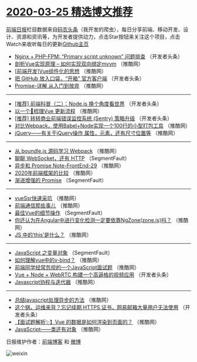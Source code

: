 # [2020-03-25 精选博文推荐](https://toutiao.qdkfweb.cn/date/2020/03/25)

[前端日报](https://qdkfweb.cn/c/news)栏目数据来自[码农头条](https://toutiao.qdkfweb.cn/)（我开发的爬虫），每日分享前端、移动开发、设计、资源和资讯等，为开发者提供动力，点击Star按钮来关注这个项目，点击Watch来收听每日的更新[Github主页](https://github.com/kujian/frontendDaily)
* [Nginx + PHP-FPM: “Primary script unknown” 问题排查](https://toutiao.qdkfweb.cn/140158.html) （开发者头条）
* [剖析Vue实现原理 &#8211; 如何实现双向绑定mvvm](https://toutiao.qdkfweb.cn/140175.html) （推酷网）
* [[前端开发]Vue组件化的思想](https://toutiao.qdkfweb.cn/140197.html) （推酷网）
* [把 GitHub 放入口袋，“开箱” 官方客户端](https://toutiao.qdkfweb.cn/140159.html) （开发者头条）
* [Promise-详解 从入门到放弃](https://toutiao.qdkfweb.cn/140176.html) （推酷网）

***
* [[推荐] 前端科普（二）：Node.js 换个角度看世界](https://toutiao.qdkfweb.cn/140160.html) （开发者头条）
* [以一个🌰梳理Vue 更新流程](https://toutiao.qdkfweb.cn/140177.html) （推酷网）
* [[推荐] 转转商业前端错误监控系统 (Sentry) 策略升级](https://toutiao.qdkfweb.cn/140161.html) （开发者头条）
* [对比Webpack，使用Babel+Node实现一个100行的小型打包工具](https://toutiao.qdkfweb.cn/140178.html) （推酷网）
* [jQuery——有关于jQuery操作 属性，元素，还有尺寸位置等](https://toutiao.qdkfweb.cn/140168.html) （推酷网）

***
* [从 boundle.js 源码学习 Webpack](https://toutiao.qdkfweb.cn/140179.html) （推酷网）
* [聊聊 WebSocket，还有 HTTP](https://toutiao.qdkfweb.cn/140152.html) （SegmentFault）
* [异步和 Promise Note-FrontEnd-29](https://toutiao.qdkfweb.cn/140169.html) （推酷网）
* [2020年前端框架的比较](https://toutiao.qdkfweb.cn/140191.html) （推酷网）
* [渐进增强的 Promise](https://toutiao.qdkfweb.cn/140153.html) （SegmentFault）

***
* [vueSsr快速采坑](https://toutiao.qdkfweb.cn/140170.html) （推酷网）
* [前端通信那些事儿](https://toutiao.qdkfweb.cn/140192.html) （推酷网）
* [最佳Vue的细节操作](https://toutiao.qdkfweb.cn/140154.html) （SegmentFault）
* [你还认为在Angular中进行变化检测一定要依靠NgZone(zone.js)吗？](https://toutiao.qdkfweb.cn/140171.html) （推酷网）
* [JS 中的‘this’是什么？](https://toutiao.qdkfweb.cn/140193.html) （推酷网）

***
* [JavaScript 之变量对象](https://toutiao.qdkfweb.cn/140155.html) （SegmentFault）
* [如何理解vue中的v-bind？](https://toutiao.qdkfweb.cn/140172.html) （推酷网）
* [前端同学经常忽视的一个JavaScript面试题](https://toutiao.qdkfweb.cn/140194.html) （推酷网）
* [Vue + Node + WebRTC 构建一个高逼格的视频应用](https://toutiao.qdkfweb.cn/140156.html) （开发者头条）
* [Javascript协程与迭代器](https://toutiao.qdkfweb.cn/140173.html) （推酷网）

***
* [总结javascript处理异步的方法](https://toutiao.qdkfweb.cn/140195.html) （推酷网）
* [这个锅，运维来背？忘记续期 HTTPS 证书，网易邮箱大量用户无法使用](https://toutiao.qdkfweb.cn/140157.html) （开发者头条）
* [【面试题解析✨】Vue 的数据是如何渲染到页面的？](https://toutiao.qdkfweb.cn/140174.html) （推酷网）
* [JavaScript——类还有对象](https://toutiao.qdkfweb.cn/140196.html) （推酷网）

日报维护作者：[前端博客](https://qdkfweb.cn/) 和 [微博](https://qdkfweb.cn/go/weibo)

![weixin](https://user-images.githubusercontent.com/3055447/38468989-651132ac-3b80-11e8-8e6b-15122322a9d7.png)